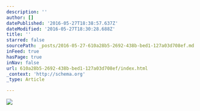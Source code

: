 ```yaml
---
description: ''
author: []
datePublished: '2016-05-27T18:38:57.637Z'
dateModified: '2016-05-27T18:30:28.688Z'
title: ''
starred: false
sourcePath: _posts/2016-05-27-610a28b5-2692-438b-bed1-127a03d708ef.md
inFeed: true
hasPage: true
inNav: false
url: 610a28b5-2692-438b-bed1-127a03d708ef/index.html
_context: 'http://schema.org'
_type: Article

---
```

![](https://the-grid-user-content.s3-us-west-2.amazonaws.com/8b7c2355-4c89-459c-8030-42798a059726.jpg)
